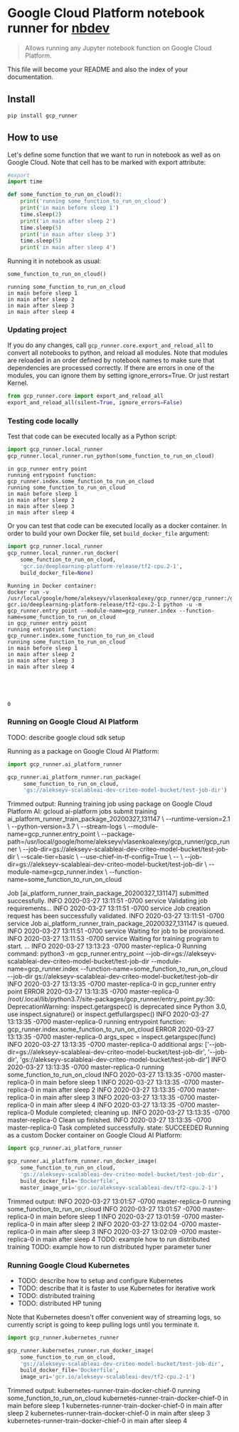 # Google Cloud Platform notebook runner for [nbdev](https://github.com/fastai/nbdev/tree/master/nbdev)
> Allows running any Jupyter notebook function on Google Cloud Platform.


This file will become your README and also the index of your documentation.

## Install

`pip install gcp_runner`

## How to use

Let's define some function that we want to run in notebook as well as on Google Cloud.
Note that cell has to be marked with export attribute:

```python
#export
import time

def some_function_to_run_on_cloud():
    print('running some_function_to_run_on_cloud')
    print('in main before sleep 1')
    time.sleep(2)
    print('in main after sleep 2')
    time.sleep(5)
    print('in main after sleep 3')
    time.sleep(5)
    print('in main after sleep 4')
```

Running it in notebook as usual:

```python
some_function_to_run_on_cloud()
```

    running some_function_to_run_on_cloud
    in main before sleep 1
    in main after sleep 2
    in main after sleep 3
    in main after sleep 4


### Updating project
If you do any changes, call `gcp_runner.core.export_and_reload_all` to convert all notebooks to python, and reload all modules. Note that modules are reloaded in an order defined by notebook names to make sure that dependencies are processed correctly. If there are errors in one of the modules, you can ignore them by setting ignore_errors=True. Or just restart Kernel.

```python
from gcp_runner.core import export_and_reload_all
export_and_reload_all(silent=True, ignore_errors=False)
```

### Testing code locally
Test that code can be executed locally as a Python script:

```python
import gcp_runner.local_runner
gcp_runner.local_runner.run_python(some_function_to_run_on_cloud)
```

    in gcp_runner entry point
    running entrypoint function: gcp_runner.index.some_function_to_run_on_cloud
    running some_function_to_run_on_cloud
    in main before sleep 1
    in main after sleep 2
    in main after sleep 3
    in main after sleep 4


Or you can test that code can be executed locally as a docker container.
In order to build your own Docker file, set `build_docker_file` argument:

```python
import gcp_runner.local_runner
gcp_runner.local_runner.run_docker(
    some_function_to_run_on_cloud,
    'gcr.io/deeplearning-platform-release/tf2-cpu.2-1',
    build_docker_file=None)
```

    Running in Docker container:
    docker run -v /usr/local/google/home/alekseyv/vlasenkoalexey/gcp_runner/gcp_runner:/gcp_runner gcr.io/deeplearning-platform-release/tf2-cpu.2-1 python -u -m gcp_runner.entry_point --module-name=gcp_runner.index --function-name=some_function_to_run_on_cloud
    in gcp_runner entry point
    running entrypoint function: gcp_runner.index.some_function_to_run_on_cloud
    running some_function_to_run_on_cloud
    in main before sleep 1
    in main after sleep 2
    in main after sleep 3
    in main after sleep 4





    0



### Running on Google Cloud AI Platform

TODO: describe google cloud sdk setup

Running as a package on Google Cloud AI Platform:

```python
import gcp_runner.ai_platform_runner

gcp_runner.ai_platform_runner.run_package(
     some_function_to_run_on_cloud, 
     'gs://alekseyv-scalableai-dev-criteo-model-bucket/test-job-dir')
```
Trimmed output:
Running training job using package on Google Cloud Platform AI:
gcloud ai-platform jobs submit training ai_platform_runner_train_package_20200327_131147 \ 
 --runtime-version=2.1 \ 
 --python-version=3.7 \ 
 --stream-logs \ 
 --module-name=gcp_runner.entry_point \ 
 --package-path=/usr/local/google/home/alekseyv/vlasenkoalexey/gcp_runner/gcp_runner \ 
 --job-dir=gs://alekseyv-scalableai-dev-criteo-model-bucket/test-job-dir \ 
 --scale-tier=basic \ 
 --use-chief-in-tf-config=True \ 
 -- \ 
 --job-dir=gs://alekseyv-scalableai-dev-criteo-model-bucket/test-job-dir \ 
 --module-name=gcp_runner.index \ 
 --function-name=some_function_to_run_on_cloud
        
Job [ai_platform_runner_train_package_20200327_131147] submitted successfully.
INFO	2020-03-27 13:11:51 -0700	service		Validating job requirements...
INFO	2020-03-27 13:11:51 -0700	service		Job creation request has been successfully validated.
INFO	2020-03-27 13:11:51 -0700	service		Job ai_platform_runner_train_package_20200327_131147 is queued.
INFO	2020-03-27 13:11:51 -0700	service		Waiting for job to be provisioned.
INFO	2020-03-27 13:11:53 -0700	service		Waiting for training program to start.
...
INFO	2020-03-27 13:13:23 -0700	master-replica-0		Running command: python3 -m gcp_runner.entry_point --job-dir=gs://alekseyv-scalableai-dev-criteo-model-bucket/test-job-dir --module-name=gcp_runner.index --function-name=some_function_to_run_on_cloud --job-dir gs://alekseyv-scalableai-dev-criteo-model-bucket/test-job-dir
INFO	2020-03-27 13:13:35 -0700	master-replica-0		in gcp_runner entry point
ERROR	2020-03-27 13:13:35 -0700	master-replica-0		/root/.local/lib/python3.7/site-packages/gcp_runner/entry_point.py:30: DeprecationWarning: inspect.getargspec() is deprecated since Python 3.0, use inspect.signature() or inspect.getfullargspec()
INFO	2020-03-27 13:13:35 -0700	master-replica-0		running entrypoint function: gcp_runner.index.some_function_to_run_on_cloud
ERROR	2020-03-27 13:13:35 -0700	master-replica-0		  args_spec = inspect.getargspec(func)
INFO	2020-03-27 13:13:35 -0700	master-replica-0		additional args: ['--job-dir=gs://alekseyv-scalableai-dev-criteo-model-bucket/test-job-dir', '--job-dir', 'gs://alekseyv-scalableai-dev-criteo-model-bucket/test-job-dir']
INFO	2020-03-27 13:13:35 -0700	master-replica-0		running some_function_to_run_on_cloud
INFO	2020-03-27 13:13:35 -0700	master-replica-0		in main before sleep 1
INFO	2020-03-27 13:13:35 -0700	master-replica-0		in main after sleep 2
INFO	2020-03-27 13:13:35 -0700	master-replica-0		in main after sleep 3
INFO	2020-03-27 13:13:35 -0700	master-replica-0		in main after sleep 4
INFO	2020-03-27 13:13:35 -0700	master-replica-0		Module completed; cleaning up.
INFO	2020-03-27 13:13:35 -0700	master-replica-0		Clean up finished.
INFO	2020-03-27 13:13:35 -0700	master-replica-0		Task completed successfully.
state: SUCCEEDED
Running as a custom Docker container on Google Cloud AI Platform:

```python
import gcp_runner.ai_platform_runner

gcp_runner.ai_platform_runner.run_docker_image(
    some_function_to_run_on_cloud,
    'gs://alekseyv-scalableai-dev-criteo-model-bucket/test-job-dir',
    build_docker_file='Dockerfile',
    master_image_uri='gcr.io/alekseyv-scalableai-dev/tf2-cpu.2-1')
```
Trimmed output:
INFO	2020-03-27 13:01:57 -0700	master-replica-0		running some_function_to_run_on_cloud
INFO	2020-03-27 13:01:57 -0700	master-replica-0		in main before sleep 1
INFO	2020-03-27 13:01:59 -0700	master-replica-0		in main after sleep 2
INFO	2020-03-27 13:02:04 -0700	master-replica-0		in main after sleep 3
INFO	2020-03-27 13:02:09 -0700	master-replica-0		in main after sleep 4
TODO: example how to run distributed training
TODO: example how to run distributed hyper parameter tuner

### Running Google Cloud Kubernetes

- TODO: describe how to setup and configure Kubernetes
- TODO: describe that it is faster to use Kubernetes for iterative work
- TODO: distributed training
- TODO: distributed HP tuning

Note that Kubernetes doesn't offer convenient way of streaming logs, so currently script is going to keep pulling logs until you terminate it.

```python
import gcp_runner.kubernetes_runner

gcp_runner.kubernetes_runner.run_docker_image(
    some_function_to_run_on_cloud,
    'gs://alekseyv-scalableai-dev-criteo-model-bucket/test-job-dir',
    build_docker_file='Dockerfile',
    image_uri='gcr.io/alekseyv-scalableai-dev/tf2-cpu.2-1')
```
Trimmed output:
kubernetes-runner-train-docker-chief-0		running some_function_to_run_on_cloud
kubernetes-runner-train-docker-chief-0		in main before sleep 1
kubernetes-runner-train-docker-chief-0		in main after sleep 2
kubernetes-runner-train-docker-chief-0		in main after sleep 3
kubernetes-runner-train-docker-chief-0		in main after sleep 4